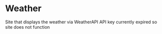 # Weather
Site that displays the weather via WeatherAPI
API key currently expired so site does not function
